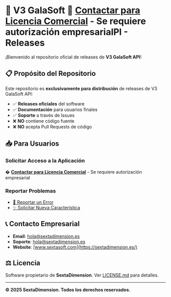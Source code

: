 # 🚀 V3 GalaSoft 🔐 **[Contactar para Licencia Comercial](mailto:hola@sextadimension.es?subject=Solicitud%20de%20Acceso%20-%20V3%20GalaSoft%20API&body=Hola%20SextaDimension,%0A%0ASolicito%20acceso%20autorizado%20a%20V3%20GalaSoft%20API.%0A%0AInformación%20empresarial:%0AEmpresa:%20[Nombre%20de%20su%20empresa]%0ASector:%20[Sector%20de%20actividad]%0AContacto:%20[Su%20nombre%20y%20cargo]%0AEmail:%20[Email%20corporativo]%0ATeléfono:%20[Teléfono%20de%20contacto]%0A%0AUso%20previsto:%0A[Describa%20brevemente%20para%20qué%20necesita%20la%20aplicación]%0A%0APor%20favor,%20envíenme:%0A-%20Información%20de%20licenciamiento%0A-%20Precios%20y%20condiciones%0A-%20Proceso%20de%20activación%0A%0AGracias%20por%20su%20atención.%0A%0ASaludos)** - Se requiere autorización empresarialPI - Releases

¡Bienvenido al repositorio oficial de releases de **V3 GalaSoft API**!

## 📋 **Propósito del Repositorio**

Este repositorio es **exclusivamente para distribución** de releases de V3 GalaSoft API:

- ✅ **Releases oficiales** del software
- ✅ **Documentación** para usuarios finales
- ✅ **Soporte** a través de Issues
- ❌ **NO** contiene código fuente
- ❌ **NO** acepta Pull Requests de código

## 📥 **Para Usuarios**

### Solicitar Acceso a la Aplicación
� **[Contactar para Licencia Comercial](mailto:hola@sextadimension.es)** - Se requiere autorización empresarial

<!-- DESCARGA PROTEGIDA - Solo para clientes autorizados
�👉 **[📦 Descargar Última Versión](https://github.com/SextaSoft/ApiV3-releases/releases/latest/download/ApiV3.exe)**
-->

### Reportar Problemas
- [🐛 Reportar un Error](https://github.com/SextaSoft/ApiV3-releases/issues/new?template=bug_report.md)
- [✨ Solicitar Nueva Característica](https://github.com/SextaSoft/ApiV3-releases/issues/new?template=feature_request.md)

## 📞 **Contacto Empresarial**

- **Email**: [hola@sextadimension.es](mailto:hola@sextadimension.es?subject=Consulta%20-%20V3%20GalaSoft%20API&body=Hola%20SextaDimension,%0A%0ATengo%20una%20consulta%20sobre%20V3%20GalaSoft%20API.%0A%0A[Describa%20su%20consulta%20aquí]%0A%0AGracias)
- **Soporte**: [hola@sextadimension.es](mailto:hola@sextadimension.es?subject=Soporte%20Técnico%20-%20V3%20GalaSoft%20API&body=Hola%20equipo%20de%20soporte,%0A%0ANecesito%20ayuda%20técnica%20con%20V3%20GalaSoft%20API.%0A%0ADescripción%20del%20problema:%0A[Describa%20el%20problema%20aquí]%0A%0AInformación%20del%20sistema:%0AWindows:%20[Versión]%0AVersion%20de%20la%20app:%20[Si%20la%20conoce]%0A%0AGracias)
- **Website**: [www.sextasoft.com](https://sextadimension.es/)

## ⚖️ **Licencia**

Software propietario de **SextaDimension**. Ver [LICENSE.md](./LICENSE.md) para detalles.

---

**© 2025 SextaDimension. Todos los derechos reservados.**
